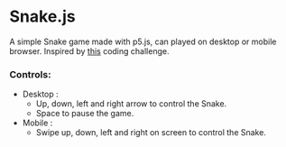 # Snake.js

A simple Snake game made with p5.js, can played on desktop or mobile browser. Inspired by [this](https://www.youtube.com/watch?v=AaGK-fj-BAM) coding challenge.

### Controls:
* Desktop :
   * Up, down, left and right arrow to control the Snake.
   * Space to pause the game. 
* Mobile :
   * Swipe up, down, left and right on screen to control the Snake.
